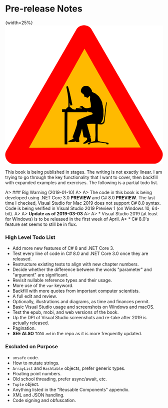 # Pre-release Notes

{width=25%}
![](images/caution.png)

This book is being published in stages.  The writing is not exactly linear.  I am trying to go through the key functionality that I want to cover, then backfill with expanded examples and exercises.  The following is a partial todo list.

A> ### Big Warning \(2019-01-10\)
A>
A> The code in this book is being developed using .NET Core 3.0 __PREVIEW__ and C# 8.0 __PREVIEW__.  The last time I checked, Visual Studio for Mac 2019 does not support C# 8.0 syntax.  Code is being verified in Visual Studio 2019 Preview 1 \(on Windows 10, 64-bit\).
A>
A> **Update as of 2019-03-03**
A>
A> * Visual Studio 2019 \(at least for Windows\) is to be released in the first week of April.
A> * C# 8.0's feature set seems to still be in flux.

### High Level Todo List

* Add more new features of C# 8 and .NET Core 3.
* Test every line of code in C# 8.0 and .NET Core 3.0 once they are released.
* Restructure existing tests to align with new chapter numbers.
* Decide whether the difference between the words "parameter" and "argument" are significant.
* Revisit nullable reference types and their usage.
* More use of the `var` keyword.
* Backfill with more quotes from important computer scientists.
* A full edit and review.
* Optionally, illustrations and diagrams, as time and finances permit.
* Basic Visual Studio usage and screenshots on Windows and macOS.
* Test the epub, mobi, and web versions of the book.
* Up the DPI of Visual Studio screenshots and re-take after 2019 is actually released.
* Pagination.
* __SEE ALSO__ `TODO.md` in the repo as it is more frequently updated.

### Excluded on Purpose

* `unsafe` code.
* How to mutate strings.
* `ArrayList` and `Hashtable` objects, prefer generic types.
* Floating point numbers.
* Old school threading, prefer async/await, etc.
* `Tuple` object.
* Anything listed in the "Reusable Components" appendix.
* XML and JSON handling.
* Code signing and obfuscation.
